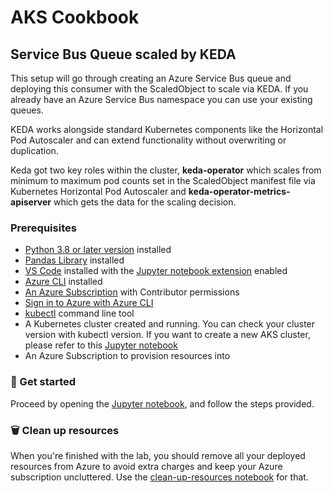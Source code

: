 # AKS Cookbook

## Service Bus Queue scaled by KEDA

This setup will go through creating an Azure Service Bus queue and deploying this consumer with the ScaledObject to scale via KEDA. If you already have an Azure Service Bus namespace you can use your existing queues.

KEDA works alongside standard Kubernetes components like the Horizontal Pod Autoscaler and can extend functionality without overwriting or duplication.

Keda got two key roles within the cluster, **keda-operator** which scales from minimum to maximum pod counts set in the ScaledObject manifest file via Kubernetes Horizontal Pod Autoscaler and **keda-operator-metrics-apiserver** which gets the data for the scaling decision.

### Prerequisites
- [Python 3.8 or later version](https://www.python.org/) installed
- [Pandas Library](https://pandas.pydata.org) installed
- [VS Code](https://code.visualstudio.com/) installed with the [Jupyter notebook extension](https://marketplace.visualstudio.com/items?itemName=ms-toolsai.jupyter) enabled
- [Azure CLI](https://learn.microsoft.com/en-us/cli/azure/install-azure-cli) installed
- [An Azure Subscription](https://azure.microsoft.com/en-us/free/) with Contributor permissions
- [Sign in to Azure with Azure CLI](https://learn.microsoft.com/en-us/cli/azure/authenticate-azure-cli-interactively)
- [kubectl](https://learn.microsoft.com/en-us/azure/aks/tutorial-kubernetes-deploy-cluster?tabs=azure-cli#install-the-kubernetes-cli) command line tool
- A Kubernetes cluster created and running. You can check your cluster version with kubectl version. If you want to create a new AKS cluster, please refer to this [Jupyter notebook](new-aks-cluster.ipynb)
- An Azure Subscription to provision resources into

### 🚀 Get started
Proceed by opening the [Jupyter notebook](keda-and-service-bus.ipynb), and follow the steps provided.

### 🗑️ Clean up resources
When you're finished with the lab, you should remove all your deployed resources from Azure to avoid extra charges and keep your Azure subscription uncluttered.
Use the [clean-up-resources notebook](clean-up-resources.ipynb) for that.